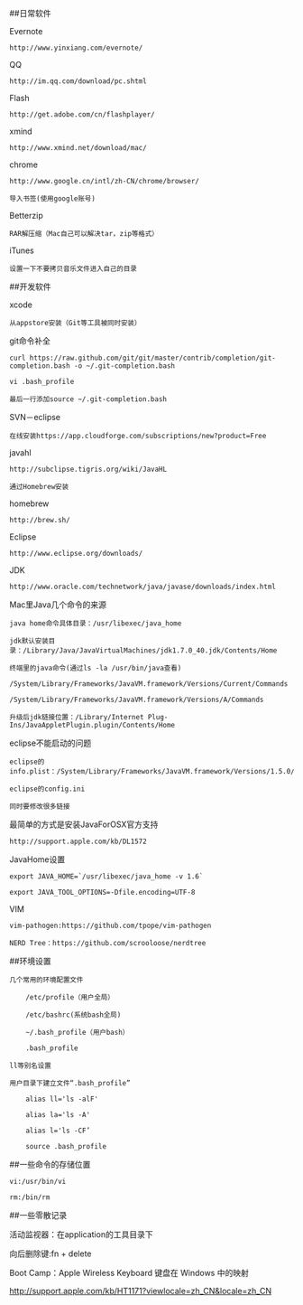 ##日常软件

Evernote

	http://www.yinxiang.com/evernote/

QQ

	http://im.qq.com/download/pc.shtml

Flash

	http://get.adobe.com/cn/flashplayer/

xmind

	http://www.xmind.net/download/mac/
	

chrome

	http://www.google.cn/intl/zh-CN/chrome/browser/
	
	导入书签(使用google账号)
	
Betterzip

	RAR解压缩（Mac自己可以解决tar，zip等格式）
	
iTunes

	设置一下不要拷贝音乐文件进入自己的目录


##开发软件

xcode

	从appstore安装（Git等工具被同时安装）
	
git命令补全

	curl https://raw.github.com/git/git/master/contrib/completion/git-completion.bash -o ~/.git-completion.bash
	
	vi .bash_profile
	
	最后一行添加source ~/.git-completion.bash
	
SVN－eclipse

	在线安装https://app.cloudforge.com/subscriptions/new?product=Free

javahl

	http://subclipse.tigris.org/wiki/JavaHL
	
	通过Homebrew安装
	
homebrew

	http://brew.sh/
	
Eclipse

	http://www.eclipse.org/downloads/
	
	
JDK

	http://www.oracle.com/technetwork/java/javase/downloads/index.html
	
Mac里Java几个命令的来源

	java home命令具体目录：/usr/libexec/java_home 
	
	jdk默认安装目录：/Library/Java/JavaVirtualMachines/jdk1.7.0_40.jdk/Contents/Home
	
	终端里的java命令(通过ls -la /usr/bin/java查看)
	
	/System/Library/Frameworks/JavaVM.framework/Versions/Current/Commands
	
	/System/Library/Frameworks/JavaVM.framework/Versions/A/Commands
	
	升级后jdk链接位置：/Library/Internet Plug-Ins/JavaAppletPlugin.plugin/Contents/Home

eclipse不能启动的问题

	eclipse的info.plist：/System/Library/Frameworks/JavaVM.framework/Versions/1.5.0/Commands/java
	
	eclipse的config.ini
	
	同时要修改很多链接
	
最简单的方式是安装JavaForOSX官方支持

	http://support.apple.com/kb/DL1572

JavaHome设置

	export JAVA_HOME=`/usr/libexec/java_home -v 1.6`
	
	export JAVA_TOOL_OPTIONS=-Dfile.encoding=UTF-8
	
VIM

	vim-pathogen:https://github.com/tpope/vim-pathogen
	
	NERD Tree：https://github.com/scrooloose/nerdtree

##环境设置

	几个常用的环境配置文件

		/etc/profile（用户全局）

		/etc/bashrc(系统bash全局)

		~/.bash_profile（用户bash）
	
		.bash_profile

	ll等别名设置
	
	用户目录下建立文件“.bash_profile”
		
		alias ll='ls -alF'
		
		alias la='ls -A'
		
		alias l='ls -CF’
		
		source .bash_profile
		
##一些命令的存储位置

	vi:/usr/bin/vi
	
	rm:/bin/rm
	
##一些零散记录

活动监视器：在application的工具目录下

向后删除键:fn + delete

Boot Camp：Apple Wireless Keyboard 键盘在 Windows 中的映射

http://support.apple.com/kb/HT1171?viewlocale=zh_CN&locale=zh_CN
